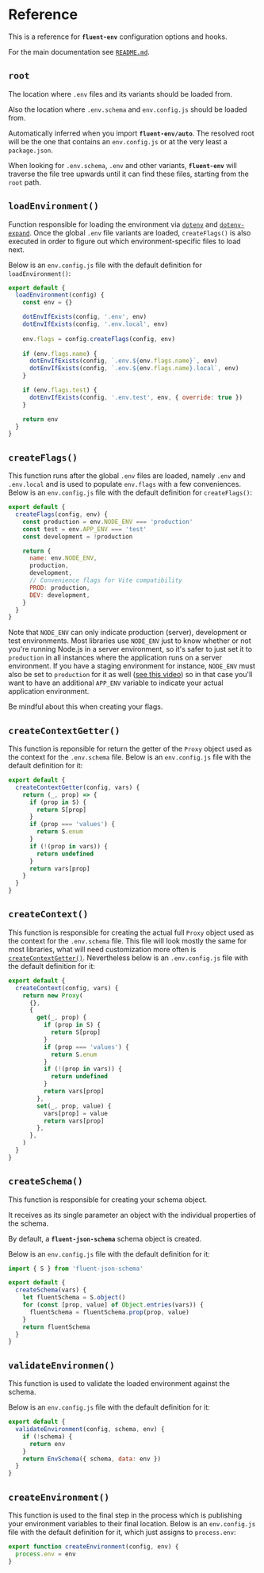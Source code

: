 # Reference

This is a reference for **`fluent-env`** configuration options and hooks.

For the main documentation see [`README.md`]().

## `root`

The location where `.env` files and its variants should be loaded from. 

Also the location where `.env.schema` and `env.config.js` should be loaded from.

Automatically inferred when you import **`fluent-env/auto`**. The resolved root will be the one that contains an `env.config.js` or at the very least a `package.json`.

When looking for `.env.schema`, `.env` and other variants, **`fluent-env`** will traverse the file tree upwards until it can find these files, starting from the `root` path.

## `loadEnvironment()`

[dotenv]: https://www.npmjs.com/package/dotenv
[dotenv-expand]: https://www.npmjs.com/package/dotenv-expand

Function responsible for loading the environment via [`dotenv`][dotenv] and [`dotenv-expand`][dotenv-expand]. Once the global `.env` file variants are loaded, `createFlags()` is also executed in order to figure out which environment-specific files to load next.

Below is an `env.config.js` file with the default definition for `loadEnvironment()`:

```js
export default {
  loadEnvironment(config) {
    const env = {}

    dotEnvIfExists(config, '.env', env)
    dotEnvIfExists(config, '.env.local', env)
    
    env.flags = config.createFlags(config, env)
    
    if (env.flags.name) {
      dotEnvIfExists(config, `.env.${env.flags.name}`, env)
      dotEnvIfExists(config, `.env.${env.flags.name}.local`, env)
    }

    if (env.flags.test) {
      dotEnvIfExists(config, '.env.test', env, { override: true })
    }

    return env
  }
}
```

## `createFlags()`

This function runs after the global `.env` files are loaded, namely `.env` and `.env.local` and is used to populate `env.flags` with a few conveniences. Below is an `env.config.js` file with the default definition for `createFlags()`:

```js
export default {
  createFlags(config, env) {
    const production = env.NODE_ENV === 'production'
    const test = env.APP_ENV === 'test'
    const development = !production

    return {
      name: env.NODE_ENV,
      production,
      development,
      // Convenience flags for Vite compatibility
      PROD: production,
      DEV: development,
    }
  }
}
```

Note that `NODE_ENV` can only indicate production (server), development or test environments. Most libraries use `NODE_ENV` just to know whether or not you're running Node.js in a server environment, so it's safer to just set it to `production` in all instances where the application runs on a server environment. If you have a staging environment for instance, `NODE_ENV` must also be set to `production` for it as well ([see this video](https://www.youtube.com/watch?v=HMM7GJC5E2o)) so in that case you'll want to have an additional `APP_ENV` variable to indicate your actual application environment.

Be mindful about this when creating your flags.

## `createContextGetter()`

This function is reponsible for return the getter of the `Proxy` object used as the context for the `.env.schema` file. Below is an `env.config.js` file with the default definition for it:

```js
export default {
  createContextGetter(config, vars) {
    return (_, prop) => {
      if (prop in S) {
        return S[prop]
      }
      if (prop === 'values') {
        return S.enum
      }
      if (!(prop in vars)) {
        return undefined
      }
      return vars[prop]
    }
  }
}
```

## `createContext()`

This function is responsible for creating the actual full `Proxy` object used as the context for the `.env.schema` file. This file will look mostly the same for most libraries, what will need customization more often is [`createContextGetter()`](). Nevertheless below is an `.env.config.js` file with the default definition for it:

```js
export default {
  createContext(config, vars) {
    return new Proxy(
      {},
      {
        get(_, prop) {
          if (prop in S) {
            return S[prop]
          }
          if (prop === 'values') {
            return S.enum
          }
          if (!(prop in vars)) {
            return undefined
          }
          return vars[prop]
        },
        set(_, prop, value) {
          vars[prop] = value
          return vars[prop]
        },
      },
    )
  }
}
```

## `createSchema()`

This function is responsible for creating your schema object. 

It receives as its single parameter an object with the individual properties of the schema.

By default, a **`fluent-json-schema`** schema object is created.

Below is an `env.config.js` file with the default definition for it:

```js
import { S } from 'fluent-json-schema'

export default {
  createSchema(vars) {
    let fluentSchema = S.object()
    for (const [prop, value] of Object.entries(vars)) {
      fluentSchema = fluentSchema.prop(prop, value)
    }
    return fluentSchema
  }
}
```

## `validateEnvironmen()`

This function is used to validate the loaded environment against the schema.

Below is an `env.config.js` file with the default definition for it:

```js
export default {
  validateEnvironment(config, schema, env) {
    if (!schema) {
      return env
    }
    return EnvSchema({ schema, data: env })
  }
}
```

## `createEnvironment()`

This function is used to the final step in the process which is publishing your environment variables to their final location. Below is an `env.config.js` file with the default definition for it, which just assigns to `process.env`:

```js
export function createEnvironment(config, env) {
  process.env = env
}
```
